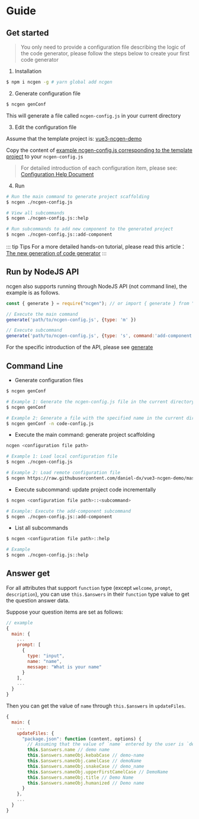 # Guide

## Get started

> You only need to provide a configuration file describing the logic of the code generator, please follow the steps below to create your first code generator

1. Installation

```bash
$ npm i ncgen -g # yarn global add ncgen
```

2. Generate configuration file

```bash
$ ncgen genConf
```

This will generate a file called `ncgen-config.js` in your current directory

3. Edit the configuration file

Assume that the template project is: [vue3-ncgen-demo](https://github.com/daniel-dx/vue3-ncgen-demo)

Copy the content of [example ncgen-config.js corresponding to the template project](https://github.com/daniel-dx/vue3-ncgen-demo/blob/master/ncgen-config.js) to your `ncgen-config.js`

> For detailed introduction of each configuration item, please see: [Configuration Help Document](config.html)

4. Run

```sh
# Run the main command to generate project scaffolding
$ ncgen ./ncgen-config.js

# View all subcommands
$ ncgen ./ncgen-config.js::help

# Run subcommands to add new component to the generated project
$ ncgen ./ncgen-config.js::add-component
```

::: tip Tips
For a more detailed hands-on tutorial, please read this article：[The new generation of code generator](https://dev.to/danieldx/the-new-generation-of-code-generator-26h1)
:::

## Run by NodeJS API

ncgen also supports running through NodeJS API (not command line), the example is as follows.

```js
const { generate } = require("ncgen"); // or import { generate } from "ncgen"

// Execute the main command
generate('path/to/ncgen-config.js', {type: 'm' })

// Execute subcommand
generate('path/to/ncgen-config.js', {type: 's', command:'add-component' })

```

For the specific introduction of the API, please see [generate](/API.html#generate-config-options-%E2%87%92-promise)

## Command Line

- Generate configuration files

```bash
$ ncgen genConf

# Example 1: Generate the ncgen-config.js file in the current directory
$ ncgen genConf

# Example 2: Generate a file with the specified name in the current directory
$ ncgen genConf -n code-config.js
```

- Execute the main command: generate project scaffolding

```bash
ncgen <configuration file path>

# Example 1: Load local configuration file
$ ncgen ./ncgen-config.js

# Example 2: Load remote configuration file
$ ncgen https://raw.githubusercontent.com/daniel-dx/vue3-ncgen-demo/master/ncgen-config.js
```

- Execute subcommand: update project code incrementally

```bash
$ ncgen <configuration file path>::<subcommand>

# Example: Execute the add-component subcommand
$ ncgen ./ncgen-config.js::add-component
```

- List all subcommands

```bash
$ ncgen <configuration file path>::help

# Example
$ ncgen ./ncgen-config.js::help
```

## Answer get

For all attributes that support `function` type (except `welcome`, `prompt`, `description`), you can use `this.$answers` in their `function` type value to get the question answer data.

Suppose your question items are set as follows:

```js
// example
{
  main: {
    ...
    prompt: [
      {
        type: "input",
        name: "name",
        message: "What is your name"
      }
    ],
    ...
  }
}
```

Then you can get the value of `name` through `this.$answers` in `updateFiles`.

```js
{
  main: {
    ...
    updateFiles: {
      "package.json": function (content, options) {
        // Assuming that the value of `name` entered by the user is `demo name`, then you can get the value in various formats through the following
        this.$answers.name // demo name
        this.$answers.nameObj.kebabCase // demo-name
        this.$answers.nameObj.camelCase // demoName
        this.$answers.nameObj.snakeCase // demo_name
        this.$answers.nameObj.upperFirstCamelCase // DemoName
        this.$answers.nameObj.title // Demo Name
        this.$answers.nameObj.humanized // Demo name
      }
    },
    ...
  }
}
```
